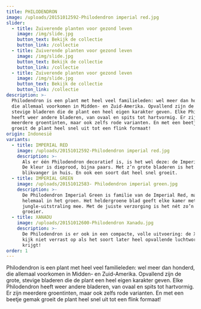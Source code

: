 ```yaml
---
title: PHILODENDRON
image: /uploads/20151012592-Philodendron imperial red.jpg
slider:
  - title: Zuiverende planten voor gezond leven
    image: /img/slide.jpg
    button_text: Bekijk de collectie
    button_link: /collectie
  - title: Zuiverende planten voor gezond leven
    image: /img/slide.jpg
    button_text: Bekijk de collectie
    button_link: /collectie
  - title: Zuiverende planten voor gezond leven
    image: /img/slide.jpg
    button_text: Bekijk de collectie
    button_link: /collectie
description: >-
  Philodendron is een plant met heel veel familieleden: wel meer dan honderd,
  die allemaal voorkomen in Midden- en Zuid-Amerika. Opvallend zijn de grote,
  stevige bladeren die de plant een heel eigen karakter geven. Elke Philodendron
  heeft weer andere bladeren, van ovaal en spits tot hartvormig. Er zijn
  meerdere groentinten, maar ook zelfs rode varianten. En met een beetje gemak
  groeit de plant heel snel uit tot een flink formaat!
origin: Indonesië
variants:
  - title: IMPERIAL RED
    image: /uploads/20151012592-Philodendron imperial red.jpg
    description: >-
      Als er één Philodendron decoratief is, is het wel deze: de Imperial Red.
      De kleur is dieprood, bijna paars. Met z’n grote bladeren is het een echte
      blikvanger in huis. En ook een soort dat heel snel groeit.
  - title: IMPERIAL GREEN
    image: /uploads/20151012583- Philodendron imperial green.jpg
    description: >-
      De Philodendron Imperial Green is familie van de Imperial Red, maar dan
      helemaal in het groen. Het heldergroene blad geeft elke kamer meteen een
      jungle-uitstraling mee. Met de juiste verzorging is het nét zo’n snelle
      groeier.
  - title: XANADU
    image: /uploads/20151012600-Philodendron Xanadu.jpg
    description: >-
      De Philodendron is er ook in een compacte, volle uitvoering: de Xanadu. En
      kijk niet verrast op als het soort later heel opvallende luchtwortels
      krijgt!
order: 1
---
```



Philodendron is een plant met heel veel familieleden: wel meer dan honderd, die allemaal voorkomen in Midden- en Zuid-Amerika. Opvallend zijn de grote, stevige bladeren die de plant een heel eigen karakter geven. Elke Philodendron heeft weer andere bladeren, van ovaal en spits tot hartvormig. Er zijn meerdere groentinten, maar ook zelfs rode varianten. En met een beetje gemak groeit de plant heel snel uit tot een flink formaat!